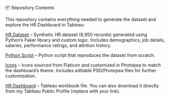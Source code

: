 📦 Repository Contents

This repository contains everything needed to generate the dataset and explore the HR Dashboard in Tableau:

[HR Dataset](./HumanResources.csv) – Synthetic HR dataset (8,950 records) generated using Python’s Faker library and custom logic. Includes demographics, job details, salaries, performance ratings, and attrition history.

[Python Script](./generate_hr_data.py) – Python script that reproduces the dataset from scratch.

[Icons](./icons/) – Icons sourced from Flaticon and customized in Photopea to match the dashboard’s theme. Includes editable PSD/Photopea files for further customization.

[HR Dashboard](./https://public.tableau.com/app/profile/priti.chaudhari/viz/HR_Dashboard_17556274588860/HRSummary) – Tableau workbook file. You can also download it directly from my Tableau Public Profile (replace with your link).
